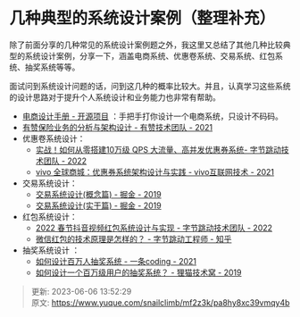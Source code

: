 # 几种典型的系统设计案例（整理补充）

除了前面分享的几种常见的系统设计案例题之外，我这里又总结了其他几种比较典型的系统设计案例，分享一下，涵盖电商系统、优惠卷系统、交易系统、红包系统、抽奖系统等等。

面试问到系统设计问题的话，问到这几种的概率比较大。并且，认真学习这些系统的设计思路对于提升个人系统设计和业务能力也非常有帮助。



+ [电商设计手册 - 开源项目](https://github.com/skr-shop/manuals) ：手把手打你设计一个电商系统，只设计不码码。
+ [有赞保险业务的分析与架构设计 - 有赞技术团队 - 2021](https://tech.youzan.com/analysis_and_design_of_insurance_system/)
+ 优惠卷系统设计：
    - [实战！如何从零搭建10万级 QPS 大流量、高并发优惠券系统- 字节跳动技术团队 - 2022](https://mp.weixin.qq.com/s/iZ9BX6cCCp_TB-SC3knuew)
    - [vivo 全球商城：优惠券系统架构设计与实践 -  vivo互联网技术 - 2021](https://www.cnblogs.com/vivotech/p/15117264.html)
+ 交易系统设计：
    - [交易系统设计(概念篇) - 掘金 - 2019](https://juejin.cn/post/6844903794099273742)
    - [交易系统设计(实干篇) - 掘金 - 2019](https://juejin.cn/post/6844903800340217864)
+ 红包系统设计：
    - [2022 春节抖音视频红包系统设计与实现 - 字节跳动技术团队 - 2022](https://mp.weixin.qq.com/s/IMfVI7rdcTun3DK1wbqOQw)
    - [微信红包的技术原理是怎样的？ - 字节跳动工程师 - 知乎](https://www.zhihu.com/question/22623475/answer/2541075908)
+ 抽奖系统设计 ：
    - [如何设计百万人抽奖系统 - 一条coding - 2021](https://mp.weixin.qq.com/s/4OqYCnEV3xTmXYGT2w7ltg)
    - [如何设计一个百万级用户的抽奖系统？ - 狸猫技术窝 - 2019](https://juejin.cn/post/6844903847031226382)









> 更新: 2023-06-06 13:52:29  
> 原文: <https://www.yuque.com/snailclimb/mf2z3k/pa8hy8xc39vmqy4b>
